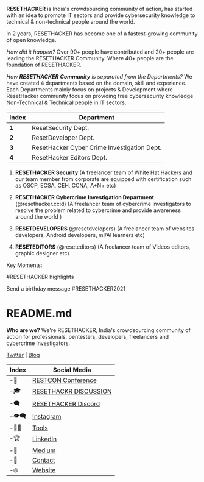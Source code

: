 **RESETHACKER** is India's crowdsourcing community of action, has started with an idea to promote IT sectors and provide cybersecurity knowledge to technical & non-technical people around the world.

In 2 years, RESETHACKER has become one of a fastest-growing community of open knowledge. 

*How did it happen?*
Over 90+ people have contributed and 20+ people are leading the RESETHACKER Community.
Where 40+ people are the foundation of RESETHACKER.

*How **RESETHACKER Community** is separated from the Departments?*
We have created 4 departments based on the domain, skill and experience.
Each Departments mainly focus on projects & Development where ResetHacker community focus on providing free cybersecurity knowledge Non-Technical & Technical people in IT sectors.

Index | Department 
--- | ---
**1** | ResetSecurity Dept.
**2** | ResetDeveloper Dept.
**3** | ResetHacker Cyber Crime Investigation Dept.
**4** | ResetHacker Editors Dept.


1. **RESETHACKER Security**
(A freelancer team of White Hat Hackers and our team member from corporate are equipped with certification such as OSCP, ECSA, CEH, CCNA, A+N+  etc)

2. **RESETHACKER Cybercrime Investigation Department** (@resethacker.ccid)
(A freelancer team of cybercrime investigators to resolve the problem related to cybercrime and provide awareness around the world )

3. **RESETDEVELOPERS** (@resetdvelopers)
(A freelancer team of websites developers, Android developers, ml/AI learners etc) 

4. **RESETEDITORS** (@reseteditors)
(A freelancer team of Videos editors, graphic designer etc)

Key Moments:

#RESETHACKER highlights


Send a birthday message #RESETHACKER2021


# README.md
**Who are we?**
We're RESETHACKER, India's crowdsourcing community of action for professionals, pentesters, developers, freelancers and cybercrime investigators. 

[Twitter](https://twitter.com/resethacker) | [Blog](https://instagram.com/@resethacker/)

Index | Social Media
--- | ---
-📢 | [RESTCON Conference](https://youtube.com/playlist?list=PLNR8n-5bMyMOMHqJS2drxIA78IOPxTBCO) 
-🎓 | [RESETHACKR DISCUSSION](https://t.me/resethacker/) 
-🗨 | [RESETHACKER Discord](https://discord.gg/HbM3435JcX)
-👁️‍🗨️ | [Instagram ](https://instagram.com/@resethacker/) 
-👩‍💻 | [Tools](https://github.com/RESETHACKER) 
-🏆 | [LinkedIn](https://www.linkedin.com/in/RESETHACKER/) 
-💬 | [Medium](https://www.resethackerofficial.medium.com/)
-📩 | [Contact](resethackerteam@gmail.com)
-🌐 | [Website](https://resethacker.com/) 



